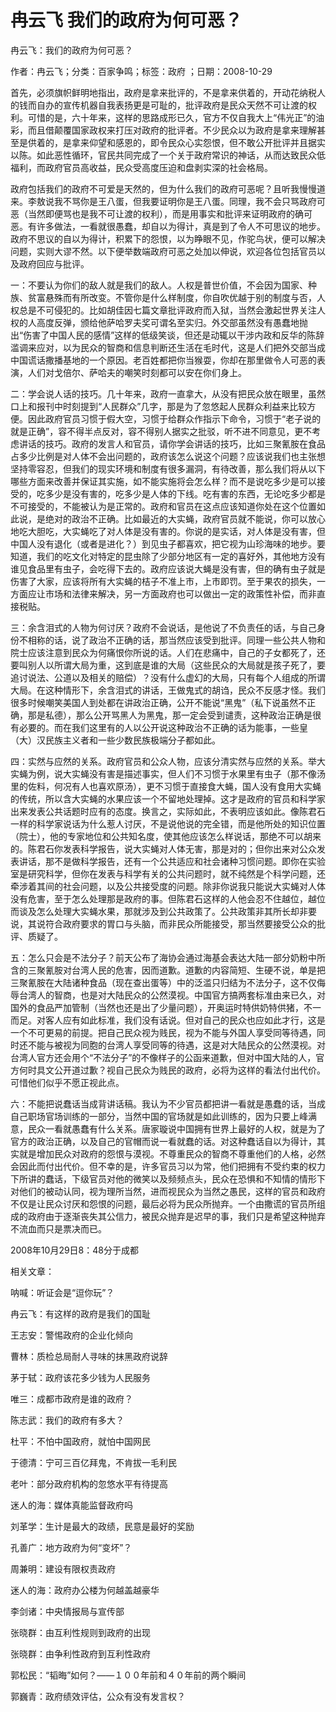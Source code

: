 # 冉云飞  我们的政府为何可恶？  
  
冉云飞：我们的政府为何可恶？  
作者：冉云飞；分类：百家争鸣；标签：政府 ；日期：2008-10-29  
首先，必须旗帜鲜明地指出，政府是拿来批评的，不是拿来供着的，开动花纳税人的钱而自办的宣传机器自我表扬更是可耻的，批评政府是民众天然不可让渡的权利。可惜的是，六十年来，这样的思路成形已久，官方不仅自我大上“伟光正”的油彩，而且借颠覆国家政权来打压对政府的批评者。不少民众以为政府是拿来理解甚至是供着的，是拿来仰望和感恩的，即令民众心实怨恨，但不敢公开批评并且据实以陈。如此恶性循环，官民共同完成了一个关于政府常识的神话，从而达致民众低福利，而政府官员高收益，民众受高度压迫和盘剥实深的社会格局。  
政府包括我们的政府不可爱是天然的，但为什么我们的政府可恶呢？且听我慢慢道来。李敖说我不骂你是王八蛋，但我要证明你是王八蛋。同理，我不会只骂政府可恶（当然即便骂也是我不可让渡的权利），而是用事实和批评来证明政府的确可恶。有许多做法，一看就很愚蠢，却自以为得计，真是到了令人不可思议的地步。政府不思议的自以为得计，积累下的怨恨，以为睁眼不见，作驼鸟状，便可以解决问题，实则大谬不然。以下便举数端政府可恶之处加以伸说，欢迎各位包括官员以及政府回应与批评。  
一：不要认为你们的敌人就是我们的敌人。人权是普世价值，不会因为国家、种族、贫富悬殊而有所改变。不管你是什么样制度，你自吹优越于别的制度与否，人权总是不可侵犯的。比如胡佳因七篇文章批评政府而入狱，当然会激起世界关注人权的人高度反弹，颁给他萨哈罗夫奖可谓名至实归。外交部虽然没有愚蠢地抛出“伤害了中国人民的感情”这样的低级笑谈，但还是动辄以干涉内政和反华的陈辞滥调来应对，以为民众的智商和信息判断还生活在毛时代，这是人们把外交部当成中国谎话撒播基地的一个原因。老百姓都把你当猴耍，你却在那里做令人可恶的表演，人们对戈倍尔、萨哈夫的嘲笑时刻都可以安在你们身上。  
二：学会说人话的技巧。几十年来，政府一直拿大，从没有把民众放在眼里，虽然口上和报刊中时刻提到“人民群众”几字，那是为了忽悠起人民群众利益来比较方便。因此政府官员习惯于假大空，习惯于给群众作指示下命令，习惯于“老子说的就是正确”，容不得半点反对，容不得别人据实之批驳，听不进不同意见，更不考虑讲话的技巧。政府的发言人和官员，请你学会讲话的技巧，比如三聚氰胺在食品占多少比例是对人体不会出问题的，政府该怎么说这个问题？应该说我们也主张想坚持零容忍，但我们的现实环境和制度有很多漏洞，有待改善，那么我们将从以下哪些方面来改善并保证其实施，如不能实施将会怎么样？而不是说吃多少是可以接受的，吃多少是没有害的，吃多少是人体的下线。吃有害的东西，无论吃多少都是不可接受的，不能被认为是正常的。政府和官员在这点应该知道你处在这个位置如此说，是绝对的政治不正确。比如最近的大实蝇，政府官员就不能说，你可以放心地吃大胆吃，大实蝇吃了对人体是没有害的。你说的是实话，对人体是没有害，但中国人没有退化（或者是进化？）到见虫子都喜欢，把它视为山珍海味的地步。要知道，我们的吃文化对特定的昆虫除了少部分地区有一定的喜好外，其他地方没有谁见食品里有虫子，会吃得下去的。政府应该说大蝇是没有害，但的确有虫子就是伤害了大家，应该将所有大实蝇的桔子不准上市，上市即罚。至于果农的损失，一方面应让市场和法律来解决，另一方面政府也可以做出一定的政策性补偿，而非直接税贴。  
三：余含泪式的人物为何讨厌？政府不会说话，是他说了不负责任的话，与自己身份不相称的话，说了政治不正确的话，那当然应该受到批评。同理一些公共人物和院士应该注意到民众为何痛恨你所说的话。人们在悲痛中，自己的子女都死了，还要叫别人以所谓大局为重，这到底是谁的大局（这些民众的大局就是孩子死了，要追讨说法、公道以及相关的赔偿）？没有什么虚幻的大局，只有每个人组成的所谓大局。在这种情形下，余含泪式的讲话，王做鬼式的胡诌，民众不反感才怪。我们很多时候嘲笑美国人到处都在讲政治正确，公开不能说“黑鬼”（私下说虽然不正确，那是私德），那么公开骂黑人为黑鬼，那一定会受到谴责，这种政治正确是很有必要的。而在我们这里有的人以公开说这种政治不正确的话为能事，一些皇（大）汉民族主义者和一些少数民族极端分子都如此。  
四：实然与应然的关系。政府官员和公众人物，应该分清实然与应然的关系。举大实蝇为例，说大实蝇没有害是描述事实，但人们不习惯于水果里有虫子（那不像汤里的佐料，何况有人也喜欢原汤），更不习惯于直接食大蝇，国人没有食用大实蝇的传统，所以含大实蝇的水果应该一个不留地处理掉。这才是政府的官员和科学家出来发表公共话题时应有的态度。换言之，实际如此，不表明应该如此。像陈君石一样的科学家说话为什么惹人讨厌，不是说他说的完全错，而是他所处的知识位置（院士），他的专家地位和公共知名度，使其他应该怎么样说话，那绝不可以胡来的。陈君石你发表科学报告，说大实蝇对人体无害，那是对的；但你出来对公众发表讲话，那不是做科学报告，还有一个公共适应和社会诸种习惯问题。即你在实验室是研究科学，但你在发表与科学有关的公共问题时，就不纯然是个科学问题，还牵涉着其间的社会问题，以及公共接受度的问题。除非你说我只能说大实蝇对人体没有危害，至于怎么处理那是政府的事。但陈君石这样的人他会忍不住越位，越位而谈及怎么处理大实蝇水果，那就涉及到公共政策了。公共政策非其所长却非要说，其说符合政府要求的胃口与头脑，而非民众所能接受，那当然要接受公众的批评、质疑了。  
五：怎么只会是不法分子？前天公布了海协会通过海基会表达大陆一部分奶粉中所含的三聚氰胺对台湾人民的危害，因而道歉。道歉的内容简短、生硬不说，单是把三聚氰胺在大陆诸种食品（现在查出蛋等）中的泛滥只归结为不法分子，这不仅侮辱台湾人的智商，也是对大陆民众的公然漠视。中国官方搞两套标准由来已久，对国外的食品严加管制（当然也还是出了少量问题），开奥运时特供奶特供猪，不一而足。对客人应有如此标准，我们没有话说。但对自己的民众也应如此才行，这是一个不可更易的前提。把自己民众视为贱民，视为不能与外国人享受同等待遇，同时还不能与被视为同胞的台湾人享受同等的待遇，这是对大陆民众的公然漠视。对台湾人官方还会用个“不法分子”的不像样子的公函来道歉，但对中国大陆的人，官方何时具文公开道过歉？视自己民众为贱民的政府，必将为这样的看法付出代价。可惜他们似乎不愿正视此点。  
六：不能把说蠢话当成背讲话稿。我认为不少官员都把讲一看就是愚蠢的话，当成自己职场官场训练的一部分，当然中国的官场就是如此训练的，因为只要上峰满意，民众一看就愚蠢有什么关系。唐家璇说中国拥有世界上最好的人权，就是为了官方的政治正确，以及自己的官帽而说一看就蠢的话。对这种蠢话自以为得计，其实就是增加民众对政府的怨恨与漠视。不尊重民众的智商不尊重他们的人格，必然会因此而付出代价。但不幸的是，许多官员习以为常，他们把拥有不受约束的权力下所讲的蠢话，下级官员对他的微笑以及频频点头，民众在恐惧和不知情的情形下对他们的被动认同，视为理所当然，进而视民众为当然之愚民，这样的官员和政府不仅是让民众讨厌和怨恨的问题，最后必将为民众所抛弃。一个由撒谎的官员所组成的政府由于逐渐丧失其公信力，被民众抛弃是迟早的事，我们只是希望这种抛弃不流血而只是票决而已。  
2008年10月29日8：48分于成都  
  
相关文章：  
呐喊：听证会是“逗你玩”？  
冉云飞：有这样的政府是我们的国耻  
王志安：警惕政府的企业化倾向  
曹林：质检总局耐人寻味的抹黑政府说辞  
茅于轼：政府该花多少钱为人民服务  
唯三：成都市政府是谁的政府？  
陈志武：我们的政府有多大？  
杜平：不怕中国政府，就怕中国网民  
于德清：宁可三百亿拜鬼，不肯拔一毛利民  
老叶：部分政府机构的忽悠水平有待提高  
迷人的海：媒体真能监督政府吗  
刘革学：生计是最大的政绩，民意是最好的奖励  
孔善广：地方政府为何“变坏”？  
周兼明：建设有限权责政府  
迷人的海：政府办公楼为何越盖越豪华  
李剑诸：中央情报局与宣传部  
张晓群：由互利性规则到政府的出现  
张晓群：由争利性政府到互利性政府  
郭松民：“韬晦”如何？——１００年前和４０年前的两个瞬间  
郭巍青：政府绩效评估，公众有没有发言权？